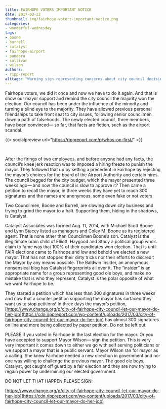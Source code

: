 ```yaml
---
title: FAIRHOPE VOTERS IMPORTANT NOTICE
date: 2017-03-22
thumbnail: img/fairhope-voters-important-notice.png
categories:
- wonderful-wednesday
tags:
- boone
- burrell
- catalyst
- fairhope-airport
- pandora
- sullivan
- wilson
authors:
- ripp-report
alttags: "Warning sign representing concerns about city council decisions and potential falsehoods impacting Fairhope voters"
---
```

Fairhope voters, we did it once and now we have to do it again. And that is show our mayor support and remind the city council the majority won the election. Our council has been under the influence of the minority and turning a blind eye to the majority. They have allowed previous personal friendships to take front seat to city issues, following senior councilmen down a path of falsehoods. The newly elected council, three members, have been convinced— so far, that facts are fiction, such as the airport scandal.

{{< socialpreview url="https://rippreport.com/p/whos-on-first/" >}}

 

After the firings of two employees, and before anyone had any facts, the council’s knee jerk reaction was to imposed a hiring freeze to punish the mayor. They followed that up by setting a precedent in Fairhope by rejecting the mayor’s choices for the board of the Airport Authority and certain hires. The council begged for the city budget, which the mayor presented three weeks ago— and now the council is slow to approve it? Then came a petition to recall the mayor, in three weeks they have yet to reach 300 signatures and the names are anonymous, some even fake or not voters.

Two Councilmen, Boone and Burrell, are slowing down city business and trying to grind the mayor to a halt. Supporting them, hiding in the shadows, is Catalyst.

Catalyst Associates was formed Aug. 11, 2014, with Michael Scott Boone and Lynn Stacey listed as managers and Coley M. Boone as its registered agent. That is none other than Councilmen Boone’s son. Catalyst is the illegitimate brain child of Elliott, Haygood and Stacy a political group who’s claim to fame was that 100% of their candidates won election. That is until FAIR elections came to Fairhope and low and behold we elected a new mayor. That has not stopped their dirty tricks nor their efforts to discredit the Mayor by any means possible. The Baldwin Insider, an anonymous nonsensical blog has Catalyst fingerprints all over it. The “insider” is an appropriate name for a group representing good ole boys, and make no mistake that is who they represent, Catalyst is the polar opposite of what we want Fairhope to be.

They started a petition which has less than 300 signatures in three weeks and now that a counter petition supporting the mayor has surfaced they want us to stop petitions! In three days the mayor’s petition, [https://www.change.org/p/city-of-fairhope-city-council-let-our-mayor-do-her-job](https://cdn.rippreport.com/wp-content/uploads/2017/03/city-of-fairhope-city-council-let-our-mayor-do-her-job) has almost 300 signatures on line and more being collected by paper petition. Do not be left out.

PLEASE if you voted in Fairhope in the last election for the mayor. Or you have accepted to support Mayor Wilson— sign the petition. This is very very important it comes down to either we go with self serving politicians or we support a mayor that is a public servant. Mayor Wilson ran for mayor as a calling. She knew Fairhope needed a new direction in government and no-one was willing to challenge the previous mayor. The good ole boys, Catalyst, got caught off guard by a fair election and they are now trying to regain power by undermining our elected government.

DO NOT LET THAT HAPPEN PLEASE SIGN:

[https://www.change.org/p/city-of-fairhope-city-council-let-our-mayor-do-her-job](https://cdn.rippreport.com/wp-content/uploads/2017/03/city-of-fairhope-city-council-let-our-mayor-do-her-job)
